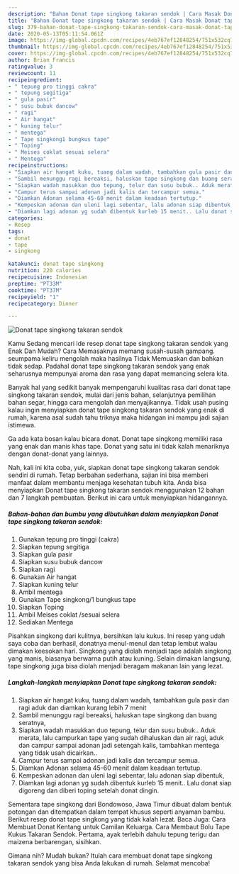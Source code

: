 ```yaml
---
description: "Bahan Donat tape singkong takaran sendok | Cara Masak Donat tape singkong takaran sendok Yang Menggugah Selera"
title: "Bahan Donat tape singkong takaran sendok | Cara Masak Donat tape singkong takaran sendok Yang Menggugah Selera"
slug: 379-bahan-donat-tape-singkong-takaran-sendok-cara-masak-donat-tape-singkong-takaran-sendok-yang-menggugah-selera
date: 2020-05-13T05:11:54.061Z
image: https://img-global.cpcdn.com/recipes/4eb767ef12848254/751x532cq70/donat-tape-singkong-takaran-sendok-foto-resep-utama.jpg
thumbnail: https://img-global.cpcdn.com/recipes/4eb767ef12848254/751x532cq70/donat-tape-singkong-takaran-sendok-foto-resep-utama.jpg
cover: https://img-global.cpcdn.com/recipes/4eb767ef12848254/751x532cq70/donat-tape-singkong-takaran-sendok-foto-resep-utama.jpg
author: Brian Francis
ratingvalue: 3
reviewcount: 11
recipeingredient:
- " tepung pro tinggi cakra"
- " tepung segitiga"
- " gula pasir"
- " susu bubuk dancow"
- " ragi"
- " Air hangat"
- " kuning telur"
- " mentega"
- " Tape singkong1 bungkus tape"
- " Toping"
- " Meises coklat sesuai selera"
- " Mentega"
recipeinstructions:
- "Siapkan air hangat kuku, tuang dalam wadah, tambahkan gula pasir dan ragi aduk dan diamkan kurang lebih 7 menit"
- "Sambil menunggu ragi bereaksi, haluskan tape singkong dan buang seratnya,"
- "Siapkan wadah masukkan duo tepung, telur dan susu bubuk.. Aduk merata, lalu campurkan tape yang sudah dihaluskan dan air ragi, aduk dan campur sampai adonan jadi setengah kalis, tambahkan mentega yang tidak usah dicairkan.."
- "Campur terus sampai adonan jadi kalis dan tercampur semua."
- "Diamkan Adonan selama 45-60 menit dalam keadaan tertutup."
- "Kempeskan adonan dan uleni lagi sebentar, lalu adonan siap dibentuk,"
- "Diamkan lagi adonan yg sudah dibentuk kurleb 15 menit.. Lalu donat siap digoreng dan diberi toping setelah donat dingin."
categories:
- Resep
tags:
- donat
- tape
- singkong

katakunci: donat tape singkong 
nutrition: 220 calories
recipecuisine: Indonesian
preptime: "PT33M"
cooktime: "PT37M"
recipeyield: "1"
recipecategory: Dinner

---
```



![Donat tape singkong takaran sendok](https://img-global.cpcdn.com/recipes/4eb767ef12848254/751x532cq70/donat-tape-singkong-takaran-sendok-foto-resep-utama.jpg)

Kamu Sedang mencari ide resep donat tape singkong takaran sendok yang Enak Dan Mudah? Cara Memasaknya memang susah-susah gampang. seumpama keliru mengolah maka hasilnya Tidak Memuaskan dan bahkan tidak sedap. Padahal donat tape singkong takaran sendok yang enak seharusnya mempunyai aroma dan rasa yang dapat memancing selera kita.

Banyak hal yang sedikit banyak mempengaruhi kualitas rasa dari donat tape singkong takaran sendok, mulai dari jenis bahan, selanjutnya pemilihan bahan segar, hingga cara mengolah dan menyajikannya. Tidak usah pusing kalau ingin menyiapkan donat tape singkong takaran sendok yang enak di rumah, karena asal sudah tahu triknya maka hidangan ini mampu jadi sajian istimewa.

Ga ada kata bosan kalau bicara donat. Donat tape singkong memiliki rasa yang enak dan manis khas tape. Donat yang satu ini tidak kalah menariknya dengan donat-donat yang lainnya.


Nah, kali ini kita coba, yuk, siapkan donat tape singkong takaran sendok sendiri di rumah. Tetap berbahan sederhana, sajian ini bisa memberi manfaat dalam membantu menjaga kesehatan tubuh kita. Anda bisa menyiapkan Donat tape singkong takaran sendok menggunakan 12 bahan dan 7 langkah pembuatan. Berikut ini cara untuk menyiapkan hidangannya.

<!--inarticleads1-->

##### Bahan-bahan dan bumbu yang dibutuhkan dalam menyiapkan Donat tape singkong takaran sendok:

1. Gunakan  tepung pro tinggi (cakra)
1. Siapkan  tepung segitiga
1. Siapkan  gula pasir
1. Siapkan  susu bubuk dancow
1. Siapkan  ragi
1. Gunakan  Air hangat
1. Siapkan  kuning telur
1. Ambil  mentega
1. Gunakan  Tape singkong/1 bungkus tape
1. Siapkan  Toping
1. Ambil  Meises coklat /sesuai selera
1. Sediakan  Mentega


Pisahkan singkong dari kulitnya, bersihkan lalu kukus. Ini resep yang udah saya coba dan berhasil, donatnya menul-menul dan tetap lembut walau dimakan keesokan hari. Singkong yang diolah menjadi tape adalah singkong yang manis, biasanya berwarna putih atau kuning. Selain dimakan langsung, tape singkong juga bisa diolah menjadi beragam makanan lain yang lezat. 

<!--inarticleads2-->

##### Langkah-langkah menyiapkan Donat tape singkong takaran sendok:

1. Siapkan air hangat kuku, tuang dalam wadah, tambahkan gula pasir dan ragi aduk dan diamkan kurang lebih 7 menit
1. Sambil menunggu ragi bereaksi, haluskan tape singkong dan buang seratnya,
1. Siapkan wadah masukkan duo tepung, telur dan susu bubuk.. Aduk merata, lalu campurkan tape yang sudah dihaluskan dan air ragi, aduk dan campur sampai adonan jadi setengah kalis, tambahkan mentega yang tidak usah dicairkan..
1. Campur terus sampai adonan jadi kalis dan tercampur semua.
1. Diamkan Adonan selama 45-60 menit dalam keadaan tertutup.
1. Kempeskan adonan dan uleni lagi sebentar, lalu adonan siap dibentuk,
1. Diamkan lagi adonan yg sudah dibentuk kurleb 15 menit.. Lalu donat siap digoreng dan diberi toping setelah donat dingin.


Sementara tape singkong dari Bondowoso, Jawa Timur dibuat dalam bentuk potongan dan ditempatkan dalam tempat khusus seperti anyaman bambu. Berikut resep donat tape singkong yang tidak kalah lezat. Baca Juga: Cara Membuat Donat Kentang untuk Camilan Keluarga. Cara Membaut Bolu Tape Kukus Takaran Sendok. Pertama, ayak terlebih dahulu tepung terigu dan maizena berbarengan, sisihkan. 

Gimana nih? Mudah bukan? Itulah cara membuat donat tape singkong takaran sendok yang bisa Anda lakukan di rumah. Selamat mencoba!
